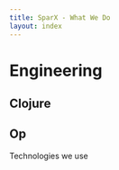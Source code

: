 ```yaml
---
title: SparX - What We Do
layout: index
---
```


# Engineering

## Clojure

## Op

Technologies we use
